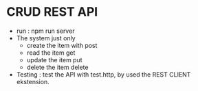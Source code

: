 # CRUD REST API 
- run : npm run server
- The system just only
  - create the item with post
  - read the item get
  - update the item put
  - delete the item delete
- Testing : test the API with test.http, by used the REST CLIENT ekstension.
